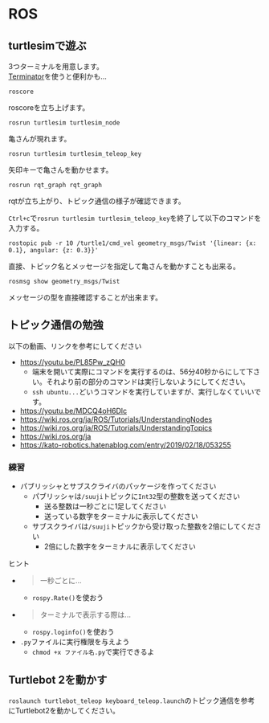 # ROS

## turtlesimで遊ぶ

3つターミナルを用意します。 \
[Terminator](https://github.com/gnome-terminator/terminator)を使うと便利かも...

```
roscore
```

roscoreを立ち上げます。

```
rosrun turtlesim turtlesim_node
```

亀さんが現れます。

```
rosrun turtlesim turtlesim_teleop_key
```

矢印キーで亀さんを動かせます。

```
rosrun rqt_graph rqt_graph
```

rqtが立ち上がり、トピック通信の様子が確認できます。

`Ctrl+c`で`rosrun turtlesim turtlesim_teleop_key`を終了して以下のコマンドを入力する。

```
rostopic pub -r 10 /turtle1/cmd_vel geometry_msgs/Twist '{linear: {x: 0.1}, angular: {z: 0.3}}'
```

直接、トピック名とメッセージを指定して亀さんを動かすことも出来る。

```
rosmsg show geometry_msgs/Twist
```

メッセージの型を直接確認することが出来ます。

## トピック通信の勉強

以下の動画、リンクを参考にしてください

- https://youtu.be/PL85Pw_zQH0
    - 端末を開いて実際にコマンドを実行するのは、56分40秒からにして下さい。それより前の部分のコマンドは実行しないようにしてください。
    - `ssh ubuntu...`どいうコマンドを実行していますが、実行しなくていいです。
- https://youtu.be/MDCQ4oH6Dlc
- https://wiki.ros.org/ja/ROS/Tutorials/UnderstandingNodes
- https://wiki.ros.org/ja/ROS/Tutorials/UnderstandingTopics
- https://wiki.ros.org/ja
- https://kato-robotics.hatenablog.com/entry/2019/02/18/053255

### 練習

- パブリッシャとサブスクライバのパッケージを作ってください
    - パブリッシャは`/suuji`トピックに`Int32`型の整数を送ってください
        - 送る整数は一秒ごとに1足してください
        - 送っている数字をターミナルに表示してください
    - サブスクライバは`/suuji`トピックから受け取った整数を2倍にしてください
        - 2倍にした数字をターミナルに表示してください

ヒント

- > 一秒ごとに...
    - `rospy.Rate()`を使おう
- > ターミナルで表示する際は...
    - `rospy.loginfo()`を使おう
- `.py`ファイルに実行権限を与えよう
    - `chmod +x ファイル名.py`で実行できるよ

## Turtlebot 2を動かす

`roslaunch turtlebot_teleop keyboard_teleop.launch`のトピック通信を参考にTurtlebot2を動かしてください。
